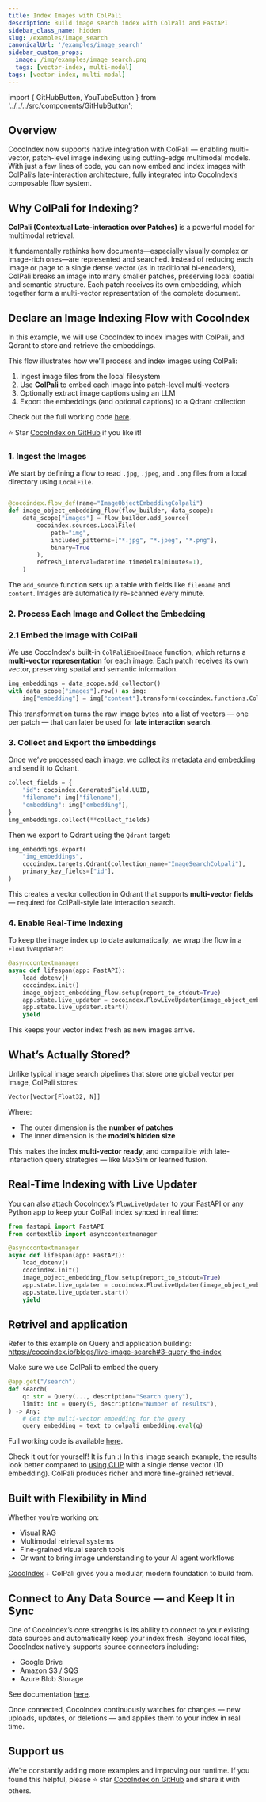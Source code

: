 ```yaml
---
title: Index Images with ColPali
description: Build image search index with ColPali and FastAPI
sidebar_class_name: hidden
slug: /examples/image_search
canonicalUrl: '/examples/image_search'
sidebar_custom_props:
  image: /img/examples/image_search.png
  tags: [vector-index, multi-modal]
tags: [vector-index, multi-modal]
---
```


import { GitHubButton, YouTubeButton } from '../../../src/components/GitHubButton';

<GitHubButton url="https://github.com/cocoindex-io/cocoindex/tree/main/examples/image_search"/>

## Overview

CocoIndex now supports native integration with ColPali — enabling multi-vector, patch-level image indexing using cutting-edge multimodal models. With just a few lines of code, you can now embed and index images with ColPali’s late-interaction architecture, fully integrated into CocoIndex’s composable flow system.


## Why ColPali for Indexing?

**ColPali (Contextual Late-interaction over Patches)** is a powerful model for multimodal retrieval.

It fundamentally rethinks how documents—especially visually complex or image-rich ones—are represented and searched. Instead of reducing each image or page to a single dense vector (as in traditional bi-encoders), ColPali breaks an image into many smaller patches, preserving local spatial and semantic structure. Each patch receives its own embedding, which together form a multi-vector representation of the complete document.


## Declare an Image Indexing Flow with CocoIndex


In this example, we will use CocoIndex to index images with ColPali, and Qdrant to store and retrieve the embeddings.


This flow illustrates how we’ll process and index images using ColPali:

1. Ingest image files from the local filesystem
2. Use **ColPali** to embed each image into patch-level multi-vectors
3. Optionally extract image captions using an LLM
4. Export the embeddings (and optional captions) to a Qdrant collection

Check out the full working code [here](https://github.com/cocoindex-io/cocoindex/blob/main/examples/image_search/colpali_main.py).

:star: Star [CocoIndex on GitHub](https://github.com/cocoindex-io/cocoindex) if you like it!


### 1. Ingest the Images

We start by defining a flow to read `.jpg`, `.jpeg`, and `.png` files from a local directory using `LocalFile`.

```python

@cocoindex.flow_def(name="ImageObjectEmbeddingColpali")
def image_object_embedding_flow(flow_builder, data_scope):
    data_scope["images"] = flow_builder.add_source(
        cocoindex.sources.LocalFile(
            path="img",
            included_patterns=["*.jpg", "*.jpeg", "*.png"],
            binary=True
        ),
        refresh_interval=datetime.timedelta(minutes=1),
    )

```

The `add_source` function sets up a table with fields like `filename` and `content`. Images are automatically re-scanned every minute.


### 2. Process Each Image and Collect the Embedding

### 2.1 Embed the Image with ColPali

We use CocoIndex's built-in `ColPaliEmbedImage` function, which returns a **multi-vector representation** for each image. Each patch receives its own vector, preserving spatial and semantic information.

```python
img_embeddings = data_scope.add_collector()
with data_scope["images"].row() as img:
    img["embedding"] = img["content"].transform(cocoindex.functions.ColPaliEmbedImage(model="vidore/colpali-v1.2"))
```

This transformation turns the raw image bytes into a list of vectors — one per patch — that can later be used for **late interaction search**.


### 3. Collect and Export the Embeddings

Once we’ve processed each image, we collect its metadata and embedding and send it to Qdrant.

```python
collect_fields = {
    "id": cocoindex.GeneratedField.UUID,
    "filename": img["filename"],
    "embedding": img["embedding"],
}
img_embeddings.collect(**collect_fields)
```

Then we export to Qdrant using the `Qdrant` target:

```python
img_embeddings.export(
    "img_embeddings",
    cocoindex.targets.Qdrant(collection_name="ImageSearchColpali"),
    primary_key_fields=["id"],
)
```

This creates a vector collection in Qdrant that supports **multi-vector fields** — required for ColPali-style late interaction search.


### 4. Enable Real-Time Indexing

To keep the image index up to date automatically, we wrap the flow in a `FlowLiveUpdater`:

```python
@asynccontextmanager
async def lifespan(app: FastAPI):
    load_dotenv()
    cocoindex.init()
    image_object_embedding_flow.setup(report_to_stdout=True)
    app.state.live_updater = cocoindex.FlowLiveUpdater(image_object_embedding_flow)
    app.state.live_updater.start()
    yield
```

This keeps your vector index fresh as new images arrive.


## What’s Actually Stored?

Unlike typical image search pipelines that store one global vector per image, ColPali stores:

```python
Vector[Vector[Float32, N]]
```

Where:

- The outer dimension is the **number of patches**
- The inner dimension is the **model’s hidden size**

This makes the index **multi-vector ready**, and compatible with late-interaction query strategies — like MaxSim or learned fusion.


## Real-Time Indexing with Live Updater

You can also attach CocoIndex’s `FlowLiveUpdater` to your FastAPI or any Python app to keep your ColPali index synced in real time:

```python
from fastapi import FastAPI
from contextlib import asynccontextmanager

@asynccontextmanager
async def lifespan(app: FastAPI):
    load_dotenv()
    cocoindex.init()
    image_object_embedding_flow.setup(report_to_stdout=True)
    app.state.live_updater = cocoindex.FlowLiveUpdater(image_object_embedding_flow)
    app.state.live_updater.start()
    yield

```

## Retrivel and application

Refer to this example on Query and application building:
https://cocoindex.io/blogs/live-image-search#3-query-the-index

Make sure we use ColPali to embed the query

```python
@app.get("/search")
def search(
    q: str = Query(..., description="Search query"),
    limit: int = Query(5, description="Number of results"),
) -> Any:
    # Get the multi-vector embedding for the query
    query_embedding = text_to_colpali_embedding.eval(q)

```

Full working code is available [here](https://github.com/cocoindex-io/cocoindex/blob/main/examples/image_search/colpali_main.py).

Check it out for yourself! It is fun :) In this image search example, the results look better compared to [using CLIP](http://localhost:3000/blogs/live-image-search) with a single dense vector (1D embedding).
ColPali produces richer and more fine-grained retrieval.


## Built with Flexibility in Mind

Whether you’re working on:

- Visual RAG
- Multimodal retrieval systems
- Fine-grained visual search tools
- Or want to bring image understanding to your AI agent workflows

[CocoIndex](https://github.com/cocoindex-io/cocoindex) + ColPali gives you a modular, modern foundation to build from.

## Connect to Any Data Source — and Keep It in Sync

One of CocoIndex’s core strengths is its ability to connect to your existing data sources and automatically keep your index fresh.
Beyond local files, CocoIndex natively supports source connectors including:

- Google Drive
- Amazon S3 / SQS
- Azure Blob Storage

See documentation [here](https://cocoindex.io/docs/ops/sources).

Once connected, CocoIndex continuously watches for changes — new uploads, updates, or deletions — and applies them to your index in real time.

## Support us

We’re constantly adding more examples and improving our runtime.
If you found this helpful, please ⭐ star [CocoIndex on GitHub](https://github.com/cocoindex-io/cocoindex) and share it with others.